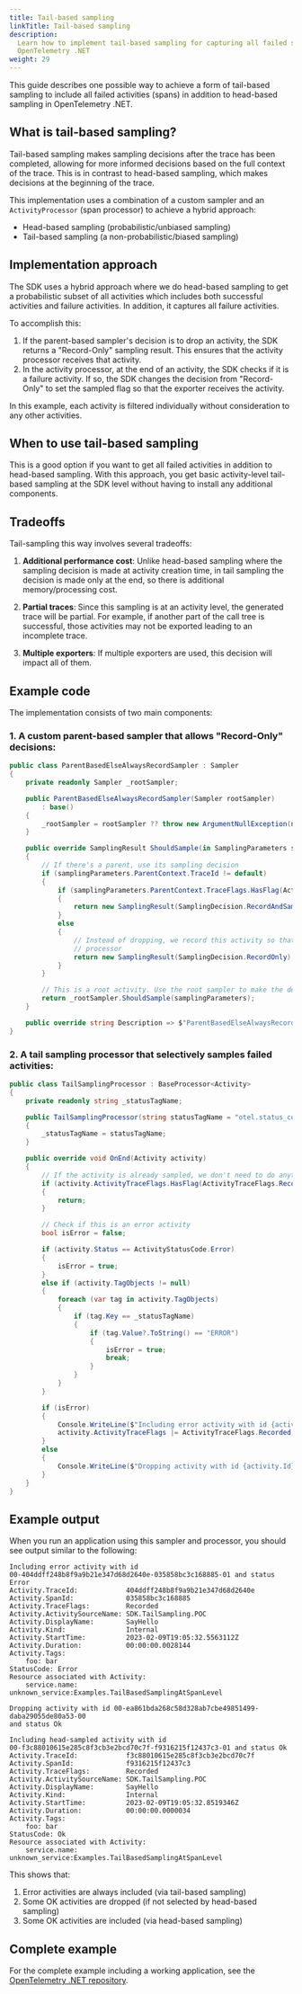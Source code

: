 ```yaml
---
title: Tail-based sampling
linkTitle: Tail-based sampling
description:
  Learn how to implement tail-based sampling for capturing all failed spans in
  OpenTelemetry .NET
weight: 29
---
```


This guide describes one possible way to achieve a form of tail-based sampling
to include all failed activities (spans) in addition to head-based sampling in
OpenTelemetry .NET.

## What is tail-based sampling?

Tail-based sampling makes sampling decisions after the trace has been completed,
allowing for more informed decisions based on the full context of the trace.
This is in contrast to head-based sampling, which makes decisions at the
beginning of the trace.

This implementation uses a combination of a custom sampler and an
`ActivityProcessor` (span processor) to achieve a hybrid approach:

- Head-based sampling (probabilistic/unbiased sampling)
- Tail-based sampling (a non-probabilistic/biased sampling)

## Implementation approach

The SDK uses a hybrid approach where we do head-based sampling to get a
probabilistic subset of all activities which includes both successful activities
and failure activities. In addition, it captures all failure activities.

To accomplish this:

1. If the parent-based sampler's decision is to drop an activity, the SDK
   returns a "Record-Only" sampling result. This ensures that the activity
   processor receives that activity.
2. In the activity processor, at the end of an activity, the SDK checks if it is
   a failure activity. If so, the SDK changes the decision from "Record-Only" to
   set the sampled flag so that the exporter receives the activity.

In this example, each activity is filtered individually without consideration to
any other activities.

## When to use tail-based sampling

This is a good option if you want to get all failed activities in addition to
head-based sampling. With this approach, you get basic activity-level tail-based
sampling at the SDK level without having to install any additional components.

## Tradeoffs

Tail-sampling this way involves several tradeoffs:

1. **Additional performance cost**: Unlike head-based sampling where the
   sampling decision is made at activity creation time, in tail sampling the
   decision is made only at the end, so there is additional memory/processing
   cost.

2. **Partial traces**: Since this sampling is at an activity level, the
   generated trace will be partial. For example, if another part of the call
   tree is successful, those activities may not be exported leading to an
   incomplete trace.

3. **Multiple exporters**: If multiple exporters are used, this decision will
   impact all of them.

## Example code

The implementation consists of two main components:

### 1. A custom parent-based sampler that allows "Record-Only" decisions:

```csharp
public class ParentBasedElseAlwaysRecordSampler : Sampler
{
    private readonly Sampler _rootSampler;

    public ParentBasedElseAlwaysRecordSampler(Sampler rootSampler)
        : base()
    {
        _rootSampler = rootSampler ?? throw new ArgumentNullException(nameof(rootSampler));
    }

    public override SamplingResult ShouldSample(in SamplingParameters samplingParameters)
    {
        // If there's a parent, use its sampling decision
        if (samplingParameters.ParentContext.TraceId != default)
        {
            if (samplingParameters.ParentContext.TraceFlags.HasFlag(ActivityTraceFlags.Recorded))
            {
                return new SamplingResult(SamplingDecision.RecordAndSample);
            }
            else
            {
                // Instead of dropping, we record this activity so that we can process it in our
                // processor
                return new SamplingResult(SamplingDecision.RecordOnly);
            }
        }

        // This is a root activity. Use the root sampler to make the decision.
        return _rootSampler.ShouldSample(samplingParameters);
    }

    public override string Description => $"ParentBasedElseAlwaysRecordSampler({_rootSampler.Description})";
}
```

### 2. A tail sampling processor that selectively samples failed activities:

```csharp
public class TailSamplingProcessor : BaseProcessor<Activity>
{
    private readonly string _statusTagName;

    public TailSamplingProcessor(string statusTagName = "otel.status_code")
    {
        _statusTagName = statusTagName;
    }

    public override void OnEnd(Activity activity)
    {
        // If the activity is already sampled, we don't need to do anything
        if (activity.ActivityTraceFlags.HasFlag(ActivityTraceFlags.Recorded))
        {
            return;
        }

        // Check if this is an error activity
        bool isError = false;

        if (activity.Status == ActivityStatusCode.Error)
        {
            isError = true;
        }
        else if (activity.TagObjects != null)
        {
            foreach (var tag in activity.TagObjects)
            {
                if (tag.Key == _statusTagName)
                {
                    if (tag.Value?.ToString() == "ERROR")
                    {
                        isError = true;
                        break;
                    }
                }
            }
        }

        if (isError)
        {
            Console.WriteLine($"Including error activity with id {activity.Id} and status {activity.Status}");
            activity.ActivityTraceFlags |= ActivityTraceFlags.Recorded;
        }
        else
        {
            Console.WriteLine($"Dropping activity with id {activity.Id} and status {activity.Status}");
        }
    }
}
```

## Example output

When you run an application using this sampler and processor, you should see
output similar to the following:

```text
Including error activity with id
00-404ddff248b8f9a9b21e347d68d2640e-035858bc3c168885-01 and status Error
Activity.TraceId:            404ddff248b8f9a9b21e347d68d2640e
Activity.SpanId:             035858bc3c168885
Activity.TraceFlags:         Recorded
Activity.ActivitySourceName: SDK.TailSampling.POC
Activity.DisplayName:        SayHello
Activity.Kind:               Internal
Activity.StartTime:          2023-02-09T19:05:32.5563112Z
Activity.Duration:           00:00:00.0028144
Activity.Tags:
    foo: bar
StatusCode: Error
Resource associated with Activity:
    service.name: unknown_service:Examples.TailBasedSamplingAtSpanLevel

Dropping activity with id 00-ea861bda268c58d328ab7cbe49851499-daba29055de80a53-00
and status Ok

Including head-sampled activity with id
00-f3c88010615e285c8f3cb3e2bcd70c7f-f9316215f12437c3-01 and status Ok
Activity.TraceId:            f3c88010615e285c8f3cb3e2bcd70c7f
Activity.SpanId:             f9316215f12437c3
Activity.TraceFlags:         Recorded
Activity.ActivitySourceName: SDK.TailSampling.POC
Activity.DisplayName:        SayHello
Activity.Kind:               Internal
Activity.StartTime:          2023-02-09T19:05:32.8519346Z
Activity.Duration:           00:00:00.0000034
Activity.Tags:
    foo: bar
StatusCode: Ok
Resource associated with Activity:
    service.name: unknown_service:Examples.TailBasedSamplingAtSpanLevel
```

This shows that:

1. Error activities are always included (via tail-based sampling)
2. Some OK activities are dropped (if not selected by head-based sampling)
3. Some OK activities are included (via head-based sampling)

## Complete example

For the complete example including a working application, see the
[OpenTelemetry .NET repository](https://github.com/open-telemetry/opentelemetry-dotnet/tree/main/examples).

